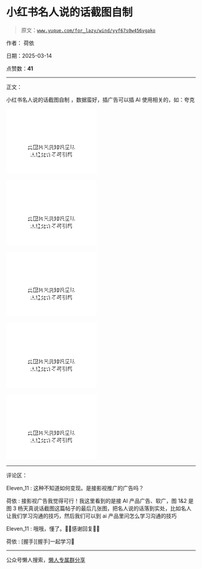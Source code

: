 # 小红书名人说的话截图自制

> 原文：[`www.yuque.com/for_lazy/wind/yyf67s0w456vgako`](https://www.yuque.com/for_lazy/wind/yyf67s0w456vgako)

作者： 荷依

日期：2025-03-14

点赞数：**41**

* * *

正文：

小红书名人说的话截图自制 ，数据蛮好，插广告可以插 AI 使用相关的，如：夸克

![](img/27a007775f99e54919321518d7288dd4.png "None")

![](img/9d8d86bbb9ef973503c47d80835643e1.png "None")

![](img/64dc90fee40a4f1344d7a352f97cbd75.png "None")

![](img/dad0e444a6de8d9546e692c6598c3a9e.png "None")

![](img/a2372f435db00a494d7301a90e343e68.png "None")

* * *

评论区：

Eleven_11 : 这种不知道如何变现。是接影视推广的广告吗？

荷依 : 接影视广告我觉得可行！我这里看到的是接 AI 产品广告、软广，图 1&2 是图 3 杨天真说话截图这篇帖子的最后几张图，把名人说的话落到实处，比如名人让我们学习沟通的技巧，然后我们可以到 ai 产品里问怎么学习沟通的技巧

Eleven_11 : 哦哦，懂了。👍🏻感谢回复🤝🏻

荷依 : [握手][握手]一起学习📖

* * *

公众号懒人搜索，[懒人专属群分享](https://lazybook.fun/#/blog/group)